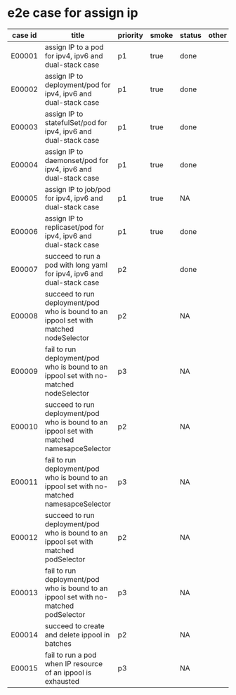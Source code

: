# e2e case for assign ip

| case id   | title                                                                                      | priority | smoke | status | other |
|---------|--------------------------------------------------------------------------------------------|----------|-------|--------|-------|
| E00001  | assign IP to a pod for ipv4, ipv6 and dual-stack case                                      | p1       | true  | done   |       |
| E00002  | assign IP to deployment/pod for ipv4, ipv6 and dual-stack case                             | p1       | true  | done   |       |
| E00003  | assign IP to statefulSet/pod for ipv4, ipv6 and dual-stack case                            | p1       | true  | done   |       |
| E00004  | assign IP to daemonset/pod for ipv4, ipv6 and dual-stack case                              | p1       | true  | done   |       |
| E00005  | assign IP to job/pod for ipv4, ipv6 and dual-stack case                                    | p1       | true  | NA     |       |
| E00006  | assign IP to replicaset/pod for ipv4, ipv6 and dual-stack case                             | p1       | true  | done   |       |
| E00007  | succeed to run a pod with long yaml for ipv4, ipv6 and dual-stack case                     | p2       |       | done   |       |
| E00008  | succeed to run deployment/pod who is bound to an ippool set with matched nodeSelector      | p2       |       | NA     |       |
| E00009  | fail to run deployment/pod who is bound to an ippool set with no-matched nodeSelector      | p3       |       | NA     |       |
| E00010  | succeed to run deployment/pod who is bound to an ippool set with matched namesapceSelector | p2       |       | NA     |       |
| E00011  | fail to run deployment/pod who is bound to an ippool set with no-matched namesapceSelector | p3       |       | NA     |       |
| E00012  | succeed to run deployment/pod who is bound to an ippool set with matched podSelector       | p2       |       | NA     |       |
| E00013  | fail to run deployment/pod who is bound to an ippool set with no-matched podSelector       | p3       |       | NA     |       |
| E00014  | succeed to create and delete ippool in batches                                             | p2       |       | NA     |       |
| E00015  | fail to run a pod when IP resource of an ippool is exhausted                                | p3       |       | NA     |       |
